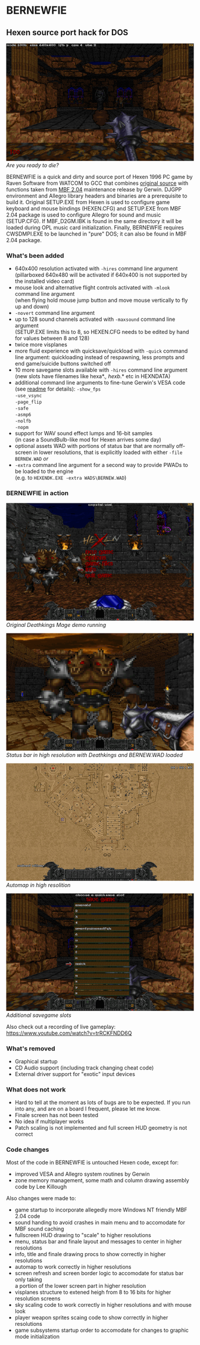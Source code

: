 # BERNEWFIE
## Hexen source port hack for DOS

![BERNEWFIE screenshot](/DOC/hex_000.png)   
_Are you ready to die?_

BERNEWFIE is a quick and dirty and source port of Hexen 1996 PC game by Raven Software from WATCOM to GCC that combines [original source](https://sourceforge.net/projects/heretic/files/) with functions taken from [MBF 2.04](https://archive.org/details/doom-mbf-204) maintenance release by Gerwin. DJGPP environment and Allegro library headers and binaries are a prerequisite to build it. Original SETUP.EXE from Hexen is used to configure game keyboard and mouse bindings (HEXEN.CFG) and SETUP.EXE from MBF 2.04 package is used to configure Allegro for sound and music (SETUP.CFG). If MBF_D2GM.IBK is found in the same directory it will be loaded during OPL music card initialization. Finally, BERNEWFIE requires CWSDMPI.EXE to be launched in "pure" DOS; it can also be found in MBF 2.04 package.

### What's been added
- 640x400 resolution activated with `-hires` command line argument   
  (pillarboxed 640x480 will be activated if 640x400 is not supported by the installed video card)
- mouse look and alternative flight controls activated with `-mlook` command line argument   
  (when flying hold mouse jump button and move mouse vertically to fly up and down)
- `-novert` command line argument
- up to 128 sound channels activated with `-maxsound` command line argument    
  (SETUP.EXE limits this to 8, so HEXEN.CFG needs to be edited by hand for values between 8 and 128)
- twice more visplanes 
- more fluid experience with quicksave/quickload with `-quick` command line argument:
  quickloading instead of respawning, less prompts and end game/suicide buttons switched off
- 10 more savegame slots available with `-hires` command line argument   
  (new slots have filenames like hexa*.*, hexb*.* etc in HEXNDATA)
- additional command line arguments to fine-tune Gerwin's VESA code
  (see [readme](DOC/MBFUP204.TXT) for details):
  `-show_fps`    
  `-use_vsync`    
  `-page_flip`    
  `-safe`    
  `-asmp6`    
  `-nolfb`    
  `-nopm`    
- support for WAV sound effect lumps and 16-bit samples    
  (in case a SoundBulb-like mod for Hexen arrives some day)
- optional assets WAD with portions of status bar that are normally off-screen in lower resolutions,
  that is explicitly loaded with either `-file BERNEW.WAD` _or_
- `-extra` command line argument for a second way to provide PWADs to be loaded to the engine   
  (e.g. to `HEXENDK.EXE -extra WADS\BERNEW.WAD`)

### BERNEWFIE in action

![Original Deathkings Mage demo running](/DOC/hexendk_007.png)   
_Original Deathkings Mage demo running_

![Status bar in high resolution with Deathkings and BERNEW.WAD loaded](/DOC/hexendk_005.png)   
_Status bar in high resolution with Deathkings and BERNEW.WAD loaded_

![Automap in high resolition](/DOC/hexendk_006.png)   
_Automap in high resolition_

![Additional savegame slots](/DOC/hex_001.png)   
_Additional savegame slots_

Also check out a recording of live gameplay: <https://www.youtube.com/watch?v=trRCKFNDD6Q>

### What's removed
- Graphical startup
- CD Audio support (including track changing cheat code)
- External driver support for "exotic" input devices 

### What does not work
- Hard to tell at the moment as lots of bugs are to be expected.
  If you run into any, and are on a board I frequent, please let me know.
- Finale screen has not been tested
- No idea if multiplayer works
- Patch scaling is not implemented and full screen HUD geometry is not correct

### Code changes
Most of the code in BERNEWFIE is untouched Hexen code, except for:
- improved VESA and Allegro system routines by Gerwin
- zone memory management, some math and column drawing assembly code by Lee Killough


Also changes were made to:
- game startup to incorporate allegedly more Windows NT friendly MBF 2.04 code 
- sound handing to avoid crashes in main menu and to accomodate for MBF sound caching
- fullscreen HUD drawing to "scale" to higher resolutions
- menu, status bar and  finale layout and messages to center in higher resolutions
- info, title and finale drawing procs to show correctly in higher resolutions
- automap to work correctly in higher resolutions
- screen refresh and screen border logic to accomodate for status bar only taking  
  a portion of the lower screen part in higher resolution
- visplanes structure to extened heigh from 8 to 16 bits for higher resolution screens
- sky scaling code to work correctly in higher resolutions and with mouse look
- player weapon sprites scaing code to show correctly in higher resolutions
- game subsystems startup order to accomodate for changes to graphic mode initialization 

